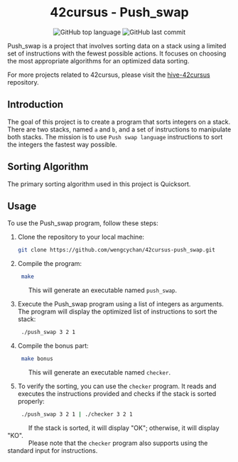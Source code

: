<h1 align="center">42cursus - Push_swap</h1>

<p align="center">
	<img alt="GitHub top language" src="https://img.shields.io/github/languages/top/wengcychan/42cursus-push_swap?style=plastic&color=blue&label=C%20language&logo=42"/>
	<img alt="GitHub last commit" src="https://img.shields.io/github/last-commit/wengcychan/42cursus-push_swap?style=plastic&color=green&logo=42"/>
</p>

Push_swap is a project that involves sorting data on a stack using a limited set of instructions with the fewest possible actions. It focuses on choosing the most appropriate algorithms for an optimized data sorting.

For more projects related to 42cursus, please visit the [hive-42cursus](https://github.com/wengcychan/hive-42cursus.git) repository.

## Introduction

The goal of this project is to create a program that sorts integers on a stack. There are two stacks, named `a` and `b`, and a set of instructions to manipulate both stacks. The mission is to use `Push swap language` instructions to sort the integers the fastest way possible.

## Sorting Algorithm

The primary sorting algorithm used in this project is Quicksort.

## Usage

To use the Push_swap program, follow these steps:

1. Clone the repository to your local machine:

   ```bash
   git clone https://github.com/wengcychan/42cursus-push_swap.git

2. Compile the program:

   ```bash
	make
	```
&nbsp;&nbsp;&nbsp;&nbsp;&nbsp;&nbsp;&nbsp;&nbsp;&nbsp;&nbsp;&nbsp; This will generate an executable named `push_swap`.

3. Execute the Push_swap program using a list of integers as arguments. The program will display the optimized list of instructions to sort the stack:

   ```bash
	./push_swap 3 2 1
	```

4. Compile the bonus part:

   ```bash
	make bonus
	```
&nbsp;&nbsp;&nbsp;&nbsp;&nbsp;&nbsp;&nbsp;&nbsp;&nbsp;&nbsp;&nbsp; This will generate an executable named `checker`.

5. To verify the sorting, you can use the `checker` program. It reads and executes the instructions provided and checks if the stack is sorted properly:

   ```bash
	./push_swap 3 2 1 | ./checker 3 2 1
	```
&nbsp;&nbsp;&nbsp;&nbsp;&nbsp;&nbsp;&nbsp;&nbsp;&nbsp;&nbsp;&nbsp; If the stack is sorted, it will display "OK"; otherwise, it will display "KO".  
&nbsp;&nbsp;&nbsp;&nbsp;&nbsp;&nbsp;&nbsp;&nbsp;&nbsp;&nbsp;&nbsp; Please note that the `checker` program also supports using the standard input for instructions.